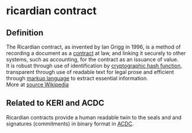 # ricardian contract
## Definition
The Ricardian contract, as invented by Ian Grigg in 1996, is a method of recording a document as a [contract](https://en.wikipedia.org/wiki/Contract) at law, and linking it securely to other systems, such as accounting, for the contract as an issuance of value.  
It is robust through use of identification by [cryptographic hash function](https://en.wikipedia.org/wiki/Cryptographic_hash_function), transparent through use of readable text for legal prose and efficient through [markup language](https://en.wikipedia.org/wiki/Markup_language) to extract essential information.  
More at [source Wikipedia](https://en.wikipedia.org/wiki/Ricardian_contract)

## Related to KERI and ACDC
Ricardian contracts provide a human readable twin to the seals and and signatures (commitments) in binary format in [ACDC](ACDC).